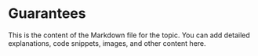 # Guarantees

This is the content of the Markdown file for the topic.
You can add detailed explanations, code snippets, images, and other content here.

